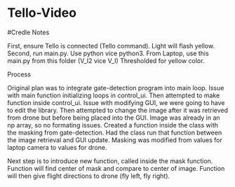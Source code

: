 # Tello-Video


#Credle Notes

First, ensure Tello is connected (Tello command).
Light will flash yellow.
Second, run main.py.
Use python vice python3. 
From Laptop, use this main.py from this folder (V_I2 vice V_I)
Thresholded for yellow color.


Process

Original plan was to integrate gate-detection program into main loop.
Issue with main function initializing loops in control_ui.
Then attempted to make function inside control_ui.
Issue with modifying GUI, we were going to have to edit the library.
Then attempted to change the image after it was retrieved from
drone but before being placed into the GUI.
Image was already in an np array, so no formating issues.
Created a function inside the class with the masking from gate-detection.
Had the class run that function between the image retrieval and GUI update.
Masking was modified from values for laptop camera to values for drone.

Next step is to introduce new function, called inside the mask function.
Function will find center of mask and compare to center of image.
Function will then give flight directions to drone (fly left, fly right).


